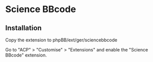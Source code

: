 # Science BBcode

## Installation

Copy the extension to phpBB/ext/ger/sciencebbcode

Go to "ACP" > "Customise" > "Extensions" and enable the "Science BBcode" extension.
